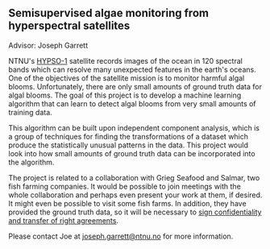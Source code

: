 Semisupervised algae monitoring from hyperspectral satellites
--
Advisor: Joseph Garrett  

NTNU's [HYPSO-1](https://www.ntnu.edu/web/smallsat/ntnu-smallsat-lab) satellite records images of the ocean in 120 spectral bands which can resolve many unexpected features in the earth's oceans. One of the objectives of the satellite mission is to monitor harmful algal blooms. Unfortunately, there are only small amounts of ground truth data for algal blooms. The goal of this project is to develop a machine learning algorithm that can learn to detect algal blooms from very small amounts of training data. 

This algorithm can be built upon independent component analysis, which is a group of techniques for finding the transformations of a dataset which produce the statistically unusual patterns in the data. This project would look into how small amounts of ground truth data can be incorporated into the algorithm. 

The project is related to a collaboration with Grieg Seafood and Salmar, two fish farming companies. It would be possible to join meetings with the whole collaboration and perhaps even present your work at them, if desired. It might even be possible to visit some fish farms. In addition, they have provided the ground truth data, so it will be necessary to [sign confidentiality and transfer of right agreements](https://i.ntnu.no/wiki/-/wiki/English/Student+and+business+cooperative+agreements).

Please contact Joe at joseph.garrett@ntnu.no for more information.